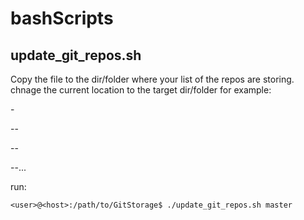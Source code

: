 # bashScripts
## update_git_repos.sh
Copy the file to the dir/folder where your list of the repos are storing.
chnage the current location to the target dir/folder
for example:

-<GitStorage>
  
--<repo1>
  
--<repo2>
  
--...

run:
```
<user>@<host>:/path/to/GitStorage$ ./update_git_repos.sh master
```
